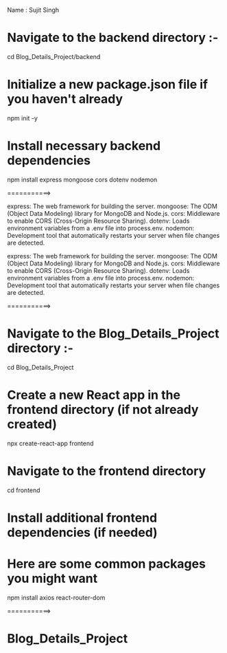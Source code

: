 Name : Sujit Singh



# Navigate to the backend directory  :- 
cd Blog_Details_Project/backend

# Initialize a new package.json file if you haven't already
npm init -y

# Install necessary backend dependencies
npm install express mongoose cors dotenv nodemon

===========>

express: The web framework for building the server.
mongoose: The ODM (Object Data Modeling) library for MongoDB and Node.js.
cors: Middleware to enable CORS (Cross-Origin Resource Sharing).
dotenv: Loads environment variables from a .env file into process.env.
nodemon: Development tool that automatically restarts your server when file changes are detected.

express: The web framework for building the server.
mongoose: The ODM (Object Data Modeling) library for MongoDB and Node.js.
cors: Middleware to enable CORS (Cross-Origin Resource Sharing).
dotenv: Loads environment variables from a .env file into process.env.
nodemon: Development tool that automatically restarts your server when file changes are detected.


===========>

# Navigate to the Blog_Details_Project directory :- 
cd Blog_Details_Project

# Create a new React app in the frontend directory (if not already created)
npx create-react-app frontend

# Navigate to the frontend directory
cd frontend

# Install additional frontend dependencies (if needed)
# Here are some common packages you might want
npm install axios react-router-dom

===========>


# Blog_Details_Project
